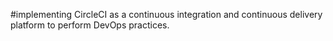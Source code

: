 #implementing CircleCI as a continuous integration and continuous delivery platform to perform DevOps practices.
